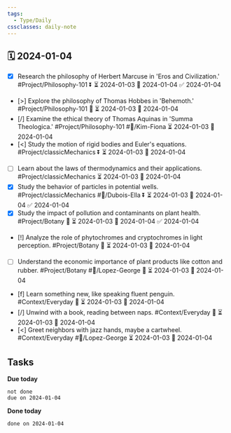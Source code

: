 ```yaml
---
tags:
  - Type/Daily
cssclasses: daily-note
---
```


## 🗓️ 2024-01-04

- [x] Research the philosophy of Herbert Marcuse in 'Eros and Civilization.' #Project/Philosophy-101 ⏬ ⏳ 2024-01-03 📅 2024-01-04 ✅ 2024-01-04
- [>] Explore the philosophy of Thomas Hobbes in 'Behemoth.' #Project/Philosophy-101 🔺 ⏳ 2024-01-03 📅 2024-01-04
- [/] Examine the ethical theory of Thomas Aquinas in 'Summa Theologica.' #Project/Philosophy-101 #👤/Kim-Fiona ⏳ 2024-01-03 📅 2024-01-04
- [<] Study the motion of rigid bodies and Euler's equations. #Project/classicMechanics ⏬ ⏳ 2024-01-03 📅 2024-01-04
- [ ] Learn about the laws of thermodynamics and their applications. #Project/classicMechanics ⏳ 2024-01-03 📅 2024-01-04
- [x] Study the behavior of particles in potential wells. #Project/classicMechanics #👤/Dubois-Ella ⏬ ⏳ 2024-01-03 📅 2024-01-04 ✅ 2024-01-04
- [x] Study the impact of pollution and contaminants on plant health. #Project/Botany 🔽 ⏳ 2024-01-03 📅 2024-01-04 ✅ 2024-01-04
- [!] Analyze the role of phytochromes and cryptochromes in light perception. #Project/Botany 🔺 ⏳ 2024-01-03 📅 2024-01-04
- [ ] Understand the economic importance of plant products like cotton and rubber. #Project/Botany #👤/Lopez-George 🔽 ⏳ 2024-01-03 📅 2024-01-04
- [f] Learn something new, like speaking fluent penguin. #Context/Everyday 🔼 ⏳ 2024-01-03 📅 2024-01-04
- [/] Unwind with a book, reading between naps. #Context/Everyday 🔽 ⏳ 2024-01-03 📅 2024-01-04
- [<] Greet neighbors with jazz hands, maybe a cartwheel. #Context/Everyday #👤/Lopez-George ⏳ 2024-01-03 📅 2024-01-04

## Tasks

**Due today**

```tasks
not done
due on 2024-01-04
```

**Done today**

```tasks
done on 2024-01-04
```
            